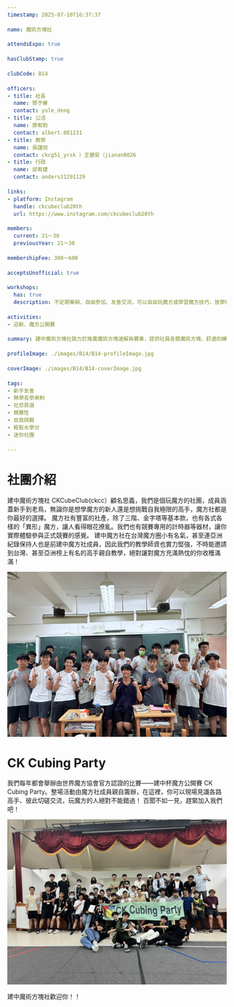 ```yaml
---
timestamp: 2025-07-10T16:37:37

name: 魔術方塊社

attendsExpo: true

hasClubStamp: true

clubCode: B14

officers:
- title: 社長
  name: 鄧予樂
  contact: yule_deng
- title: 公活
  name: 廖宥鈞
  contact: albert.081231
- title: 教學
  name: 吳謹旭
  contact: ckcg51_yrsk ）王健安（jianan8026
- title: 行政
  name: 邱宥捷
  contact: anders11291129

links:
- platform: Instagram
  handle: ckcubeclub20th
  url: https://www.instagram.com/ckcubeclub20th

members:
  current: 21～30
  previousYear: 21～30

membershipFee: 300～600

acceptsUnofficial: true

workshops:
  has: true
  description: 不定期舉辦、自由參加、友善交流，可以自由玩魔方或學習魔方技巧，放學後社辦見。

activities:
- 迎新、魔方公開賽

summary: 建中魔術方塊社致力於推廣魔術方塊速解與賽事，提供社員各類魔術方塊、舒適的練習空間以及與其他玩家切磋的平台。歡迎來和我們一起享受魔術方塊的樂趣！

profileImage: ./images/B14/B14-profileImage.jpg

coverImage: ./images/B14/B14-coverImage.jpg

tags:
- 新手友善
- 無學長學弟制
- 社恐首選
- 競賽性
- 自我挑戰
- 輕鬆水學分
- 迷你社團

---
```


# 社團介紹
建中魔術方塊社 CKCubeClub(ckcc）顧名思義，我們是個玩魔方的社團，成員涵蓋新手到老鳥，無論你是想學魔方的新人還是想挑戰自我極限的高手，魔方社都是你最好的選擇。
魔方社有豐富的社產，除了三階、金字塔等基本款，也有各式各樣的「異形」魔方，讓人看得眼花撩亂。我們也有競賽專用的計時器等器材，讓你實際體驗參與正式競賽的感覺。
建中魔方社在台灣魔方圈小有名氣，甚至連亞洲紀錄保持人也是前建中魔方社成員，因此我們的教學師資也實力堅強，不時能邀請到台灣、甚至亞洲榜上有名的高手親自教學，絕對讓對魔方充滿熱忱的你收穫滿滿！

![19屆成員合照](./images/B14/B14-content-0.jpg)

# CK Cubing Party
我們每年都會舉辦由世界魔方協會官方認證的比賽——建中杯魔方公開賽 CK Cubing Party。整場活動由魔方社成員親自籌辦，在這裡，你可以現場見識各路高手、彼此切磋交流，玩魔方的人絕對不能錯過！
百聞不如一見，趕緊加入我們吧！

![CK Cubing Party大合照](./images/B14/B14-content-1.jpg)

建中魔術方塊社歡迎你！！
